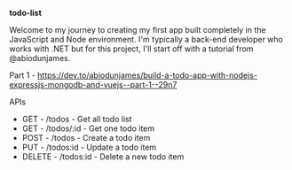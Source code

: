 **todo-list**

Welcome to my journey to creating my first app built completely in the JavaScript and Node environment. I'm typically a back-end developer who works with .NET but for this project, I'll start off with a tutorial from @abiodunjames.

Part 1 - https://dev.to/abiodunjames/build-a-todo-app-with-nodejs-expressjs-mongodb-and-vuejs--part-1--29n7

APIs
* GET - /todos - Get all todo list
* GET - /todos/:id - Get one todo item
* POST - /todos - Create a todo item
* PUT - /todos:id - Update a todo item
* DELETE - /todos:id - Delete a new todo item


